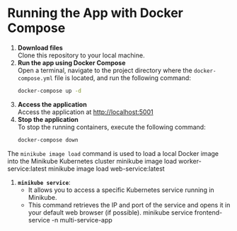 # Running the App with Docker Compose
1. **Download files**  
   Clone this repository to your local machine.
2. **Run the app using Docker Compose**  
   Open a terminal, navigate to the project directory where the `docker-compose.yml` file is located, and run the
   following command:
   ```bash
   docker-compose up -d
   ```
3. **Access the application**  
   Access the application at [http://localhost:5001](http://localhost:5001)
4. **Stop the application**  
   To stop the running containers, execute the following command:
   ```bash
   docker-compose down
   ```
The `minikube image load` command is used to load a local Docker image into the Minikube Kubernetes cluster
minikube image load worker-service:latest 
minikube image load web-service:latest
1. **`minikube service`**:
    - It allows you to access a specific Kubernetes service running in Minikube.
    - This command retrieves the IP and port of the service and opens it in your default web browser (if possible).
minikube service frontend-service -n multi-service-app
